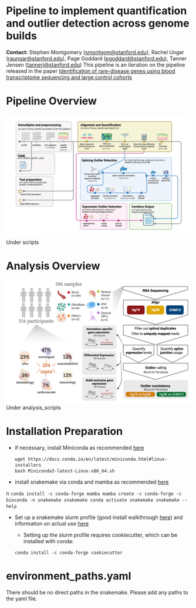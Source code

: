 # Pipeline to implement quantification and outlier detection across genome builds
**Contact:** Stephen Montgomery (smontgom@stanford.edu), Rachel Ungar (raungar@stanford.edu), Page Goddard (pgoddard@stanford.edu), Tanner Jensen (tannerj@stanford.edu)
This pipeline is an iteration on the pipeline released in the paper [Identification of rare-disease genes using blood transcriptome sequencing and large control cohorts](https://www.nature.com/articles/s41591-019-0457-8)



# Pipeline Overview
![alt text](readme_pics/GenomeBuildPipeline.png)
Under scripts

# Analysis Overview
![alt text](readme_pics/AnalysisPipeline.png)
Under analysis_scripts


# Installation Preparation
* if necessary, install Miniconda as recommended [here](https://docs.conda.io/projects/conda/en/latest/user-guide/install/linux.html)

    ```
    wget https://docs.conda.io/en/latest/miniconda.html#linux-installers
    bash Miniconda3-latest-Linux-x86_64.sh
    ```

* install snakemake via conda and mamba as recommended [here](https://snakemake.readthedocs.io/en/stable/getting_started/installation.html)

 n   ```
    conda install -c conda-forge mamba
    mamba create -c conda-forge -c bioconda -n snakemake snakemake
    conda activate snakemake
    snakemake --help
    ```

* Set up a snakemake slurm profile (good install walkthrough [here](http://bluegenes.github.io/Using-Snakemake_Profiles/)) and information on actual use [here](https://www.sichong.site/2020/02/25/snakemake-and-slurm-how-to-manage-workflow-with-resource-constraint-on-hpc/)
    * Setting up the slurm profile requires cookiecutter, which can be installed with conda:

    ```
    conda install -c conda-forge cookiecutter
    ```

# environment_paths.yaml
There should be no direct paths in the snakemake. Please add any paths to the yaml file.